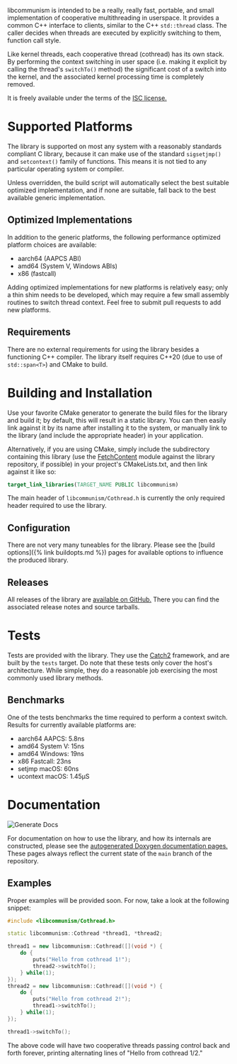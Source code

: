 libcommunism is intended to be a really, really fast, portable, and small implementation of cooperative multithreading in userspace. It provides a common C++ interface to clients, similar to the C++ `std::thread` class. The caller decides when threads are executed by explicitly switching to them, function call style.

Like kernel threads, each cooperative thread (cothread) has its own stack. By performing the context switching in user space (i.e. making it explicit by calling the thread's `switchTo()` method) the significant cost of a switch into the kernel, and the associated kernel processing time is completely removed.

It is freely available under the terms of the [ISC license.](https://choosealicense.com/licenses/isc/)

# Supported Platforms
The library is supported on most any system with a reasonably standards compliant C library, because it can make use of the standard `sigsetjmp()` and `setcontext()` family of functions. This means it is not tied to any particular operating system or compiler.

Unless overridden, the build script will automatically select the best suitable optimized implementation, and if none are suitable, fall back to the best available generic implementation.

## Optimized Implementations
In addition to the generic platforms, the following performance optimized platform choices are available:

- aarch64 (AAPCS ABI)
- amd64 (System V, Windows ABIs)
- x86 (fastcall)

Adding optimized implementations for new platforms is relatively easy; only a thin shim needs to be developed, which may require a few small assembly routines to switch thread context. Feel free to submit pull requests to add new platforms.

## Requirements
There are no external requirements for using the library besides a functioning C++ compiler. The library itself requires C++20 (due to use of `std::span<T>`) and CMake to build.

# Building and Installation
Use your favorite CMake generator to generate the build files for the library and build it; by default, this will result in a static library. You can then easily link against it by its name after installing it to the system, or manually link to the library (and include the appropriate header) in your application.

Alternatively, if you are using CMake, simply include the subdirectory containing this library (use the [FetchContent](https://cmake.org/cmake/help/latest/module/FetchContent.html) module against the library repository, if possible) in your project's CMakeLists.txt, and then link against it like so:

``` cmake
target_link_libraries(TARGET_NAME PUBLIC libcommunism)
```

The main header of `libcommunism/Cothread.h` is currently the only required header required to use the library.

## Configuration
There are not very many tuneables for the library. Please see the [build options]({% link buildopts.md %}) pages for available options to influence the produced library.

## Releases
All releases of the library are [available on GitHub.](https://github.com/tristanseifert/libcommunism/releases) There you can find the associated release notes and source tarballs.

# Tests
Tests are provided with the library. They use the [Catch2](https://github.com/catchorg/Catch2) framework, and are built by the `tests` target. Do note that these tests only cover the host's architecture. While simple, they do a reasonable job exercising the most commonly used library methods.

## Benchmarks
One of the tests benchmarks the time required to perform a context switch. Results for currently available platforms are:

- aarch64 AAPCS: 5.8ns
- amd64 System V: 15ns
- amd64 Windows: 19ns
- x86 Fastcall: 23ns
- setjmp macOS: 60ns
- ucontext macOS: 1.45µS

# Documentation
![Generate Docs](https://github.com/tristanseifert/libcommunism/actions/workflows/docs_doxygen.yml/badge.svg)

For documentation on how to use the library, and how its internals are constructed, please see the [autogenerated Doxygen documentation pages.](/docs/doxygen/index.html) These pages always reflect the current state of the `main` branch of the repository.

## Examples
Proper examples will be provided soon. For now, take a look at the following snippet:

``` cpp
#include <libcommunism/Cothread.h>

static libcommunism::Cothread *thread1, *thread2;

thread1 = new libcommunism::Cothread([](void *) {
    do {
        puts("Hello from cothread 1!");
        thread2->switchTo();
    } while(1);
});
thread2 = new libcommunism::Cothread([](void *) {
    do {
        puts("Hello from cothread 2!");
        thread1->switchTo();
    } while(1);
});

thread1->switchTo();
```

The above code will have two cooperative threads passing control back and forth forever, printing alternating lines of "Hello from cothread 1/2."

